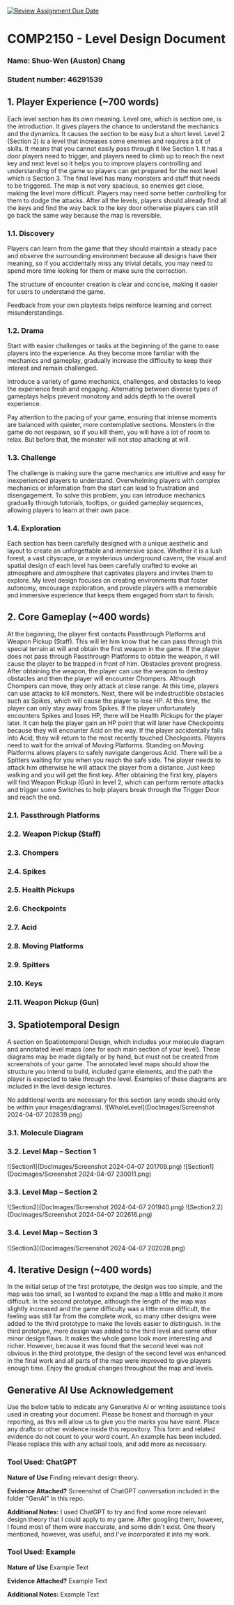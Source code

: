 [![Review Assignment Due Date](https://classroom.github.com/assets/deadline-readme-button-24ddc0f5d75046c5622901739e7c5dd533143b0c8e959d652212380cedb1ea36.svg)](https://classroom.github.com/a/YyUO0xtt)
# COMP2150  - Level Design Document
### Name: Shuo-Wen (Auston) Chang
### Student number: 46291539


## 1. Player Experience (~700 words)

Each level section has its own meaning. Level one, which is section one, is the introduction. It gives players the chance to understand the mechanics and the dynamics. It causes the section to be easy but a short level. Level 2 (Section 2) is a level that increases some enemies and requires a bit of skills. It means that you cannot easily pass through it like Section 1. It has a door players need to trigger, and players need to climb up to reach the next key and next level so it helps you to improve players controlling and understanding of the game so players can get prepared for the next level which is Section 3. The final level has many monsters and stuff that needs to be triggered. The map is not very spacious, so enemies get close, making the level more difficult. Players may need some better controlling for them to dodge the attacks. After all the levels, players should already find all the keys and find the way back to the key door otherwise players can still go back the same way because the map is reversible. 

### 1.1. Discovery

Players can learn from the game that they should maintain a steady pace and observe the surrounding environment because all designs have their meaning, so if you accidentally miss any trivial details, you may need to spend more time looking for them or make sure the correction. 

The structure of encounter creation is clear and concise, making it easier for users to understand the game. 

Feedback from your own playtests helps reinforce learning and correct misunderstandings. 

### 1.2. Drama

Start with easier challenges or tasks at the beginning of the game to ease players into the experience. As they become more familiar with the mechanics and gameplay, gradually increase the difficulty to keep their interest and remain challenged. 

Introduce a variety of game mechanics, challenges, and obstacles to keep the experience fresh and engaging. Alternating between diverse types of gameplays helps prevent monotony and adds depth to the overall experience. 

Pay attention to the pacing of your game, ensuring that intense moments are balanced with quieter, more contemplative sections. Monsters in the game do not respawn, so if you kill them, you will have a lot of room to relax. But before that, the monster will not stop attacking at will. 

### 1.3. Challenge

The challenge is making sure the game mechanics are intuitive and easy for inexperienced players to understand. Overwhelming players with complex mechanics or information from the start can lead to frustration and disengagement. To solve this problem, you can introduce mechanics gradually through tutorials, tooltips, or guided gameplay sequences, allowing players to learn at their own pace. 

### 1.4. Exploration

Each section has been carefully designed with a unique aesthetic and layout to create an unforgettable and immersive space. Whether it is a lush forest, a vast cityscape, or a mysterious underground cavern, the visual and spatial design of each level has been carefully crafted to evoke an atmosphere and atmosphere that captivates players and invites them to explore. My level design focuses on creating environments that foster autonomy, encourage exploration, and provide players with a memorable and immersive experience that keeps them engaged from start to finish. 

## 2. Core Gameplay (~400 words)

At the beginning, the player first contacts Passthrough Platforms and Weapon Pickup (Staff). This will let him know that he can pass through this special terrain at will and obtain the first weapon in the game. If the player does not pass through Passthrough Platforms to obtain the weapon, it will cause the player to be trapped in front of him. Obstacles prevent progress. After obtaining the weapon, the player can use the weapon to destroy obstacles and then the player will encounter Chompers. Although Chompers can move, they only attack at close range. At this time, players can use attacks to kill monsters. Next, there will be indestructible obstacles such as Spikes, which will cause the player to lose HP. At this time, the player can only stay away from Spikes. If the player unfortunately encounters Spikes and loses HP, there will be Health Pickups for the player later. It can help the player gain an HP point that will later have Checkpoints because they will encounter Acid on the way. If the player accidentally falls into Acid, they will return to the most recently touched Checkpoints. Players need to wait for the arrival of Moving Platforms. Standing on Moving Platforms allows players to safely navigate dangerous Acid. There will be a Spitters waiting for you when you reach the safe side. The player needs to attack him otherwise he will attack the player from a distance. Just keep walking and you will get the first key. After obtaining the first key, players will find Weapon Pickup (Gun) in level 2, which can perform remote attacks and trigger some Switches to help players break through the Trigger Door and reach the end. 

### 2.1. Passthrough Platforms 

### 2.2. Weapon Pickup (Staff)

### 2.3. Chompers

### 2.4. Spikes

### 2.5. Health Pickups 

### 2.6. Checkpoints

### 2.7. Acid 

### 2.8. Moving Platforms

### 2.9. Spitters

### 2.10. Keys

### 2.11. Weapon Pickup (Gun)

## 3. Spatiotemporal Design
A section on Spatiotemporal Design, which includes your molecule diagram and annotated level maps (one for each main section of your level). These diagrams may be made digitally or by hand, but must not be created from screenshots of your game. The annotated level maps should show the structure you intend to build, included game elements, and the path the player is expected to take through the level. Examples of these diagrams are included in the level design lectures.

No additional words are necessary for this section (any words should only be within your images/diagrams).
![WholeLevel](DocImages/Screenshot 2024-04-07 202839.png)
### 3.1. Molecule Diagram

### 3.2. Level Map – Section 1
![Section1](DocImages/Screenshot 2024-04-07 201709.png)
![Section1](DocImages/Screenshot 2024-04-07 230011.png)
### 3.3. Level Map – Section 2
![Section2](DocImages/Screenshot 2024-04-07 201940.png)
![Section2.2](DocImages/Screenshot 2024-04-07 202616.png)
### 3.4. Level Map – Section 3
![Section3](DocImages/Screenshot 2024-04-07 202028.png)

## 4. Iterative Design (~400 words)

In the initial setup of the first prototype, the design was too simple, and the map was too small, so I wanted to expand the map a little and make it more difficult. In the second prototype, although the length of the map was slightly increased and the game difficulty was a little more difficult, the feeling was still far from the complete work, so many other designs were added to the third prototype to make the levels easier to distinguish. In the third prototype, more design was added to the third level and some other minor design flaws. It makes the whole game look more interesting and richer. However, because it was found that the second level was not obvious in the third prototype, the design of the second level was enhanced in the final work and all parts of the map were improved to give players enough time. Enjoy the gradual changes throughout the map and levels. 

## Generative AI Use Acknowledgement

Use the below table to indicate any Generative AI or writing assistance tools used in creating your document. Please be honest and thorough in your reporting, as this will allow us to give you the marks you have earnt. Place any drafts or other evidence inside this repository. This form and related evidence do not count to your word count.
An example has been included. Please replace this with any actual tools, and add more as necessary.


### Tool Used: ChatGPT
**Nature of Use** Finding relevant design theory.

**Evidence Attached?** Screenshot of ChatGPT conversation included in the folder "GenAI" in this repo.

**Additional Notes:** I used ChatGPT to try and find some more relevant design theory that I could apply to my game. After googling them, however, I found most of them were inaccurate, and some didn't exist. One theory mentioned, however, was useful, and I've incorporated it into my work.

### Tool Used: Example
**Nature of Use** Example Text

**Evidence Attached?** Example Text

**Additional Notes:** Example Text



